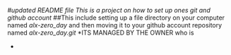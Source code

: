 *#updated README file This is a project on how to set up ones git and github account*
##This include setting up a file directory on your computer named *alx-zero_day* and then moving it to your github account repository named *alx-zero_day.git*
*ITS MANAGED BY THE OWNER
who is 


*

